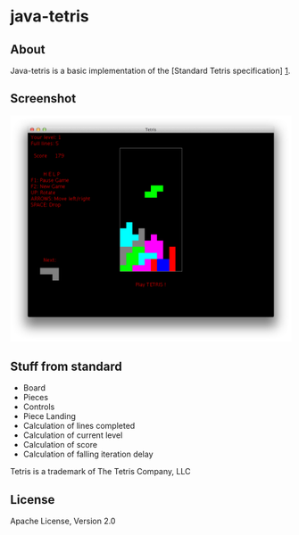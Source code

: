 java-tetris 
===========

## About

Java-tetris is a basic implementation of the [Standard Tetris specification] [1].

## Screenshot

![Screenshot](images/tetris-screenshot.png)


## Stuff from standard

* Board
* Pieces
* Controls
* Piece Landing
* Calculation of lines completed
* Calculation of current level
* Calculation of score
* Calculation of falling iteration delay


[1]: http://colinfahey.com/tetris/tetris.html "Standard Tetris specification"

Tetris is a trademark of The Tetris Company, LLC

## License

Apache License, Version 2.0
